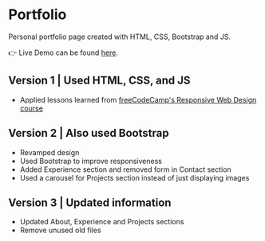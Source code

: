 # Portfolio

Personal portfolio page created with HTML, CSS, Bootstrap and JS.

👉 Live Demo can be found [here](https://cceloso.github.io/portfolio/).

## Version 1 | Used HTML, CSS, and JS

- Applied lessons learned from [freeCodeCamp's Responsive Web Design course](https://www.freecodecamp.org/learn/responsive-web-design/)

## Version 2 | Also used Bootstrap

- Revamped design
- Used Bootstrap to improve responsiveness
- Added Experience section and removed form in Contact section
- Used a carousel for Projects section instead of just displaying images

## Version 3 | Updated information

- Updated About, Experience and Projects sections
- Remove unused old files